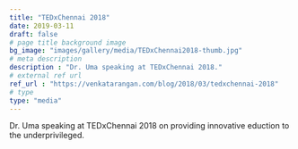 ```yaml
---
title: "TEDxChennai 2018"
date: 2019-03-11
draft: false
# page title background image
bg_image: "images/gallery/media/TEDxChennai2018-thumb.jpg"
# meta description
description : "Dr. Uma speaking at TEDxChennai 2018."
# external ref url
ref_url : "https://venkatarangan.com/blog/2018/03/tedxchennai-2018"
# type
type: "media"
---
```


Dr. Uma speaking at TEDxChennai 2018 on providing innovative eduction to the 
underprivileged.
